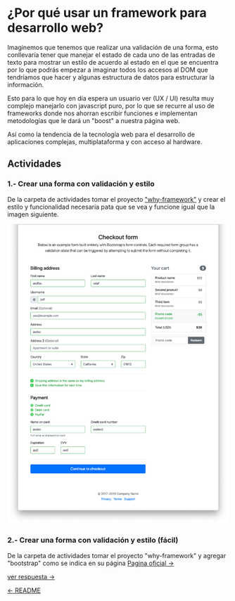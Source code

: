 # ¿Por qué usar un framework para desarrollo web?

Imaginemos que tenemos que realizar una validación de una forma, esto
conllevaría tener que manejar el estado de cada uno de las entradas de texto
para mostrar un estilo de acuerdo al estado en el que se encuentra por lo que
podrás empezar a imaginar todos los accesos al DOM que tendríamos que hacer y
algunas estructura de datos para estructurar la información.

Esto para lo que hoy en día espera un usuario ver (UX / UI) resulta muy complejo
manejarlo con javascript puro, por lo que se recurre al uso de frameworks donde
nos ahorran escribir funciones e implementan metodologías que le dará un "boost"
a nuestra página web.

Así como la tendencia de la tecnología web para el desarrollo de aplicaciones
complejas, multiplataforma y con acceso al hardware.

## Actividades

### 1.- Crear una forma con validación y estilo

De la carpeta de actividades tomar el proyecto ["why-framework"](./actividades/why-framework) y crear el estilo y funcionalidad necesaria pata que se vea y funcione igual que la imagen siguiente.

![Web Estilo Final](./imgs/final-web.png)

### 2.- Crear una forma con validación y estilo (fácil)

De la carpeta de actividades tomar el proyecto "why-framework" y agregar
"bootstrap" como se indica en su página
[Pagina oficial ->](https://getbootstrap.com/docs/4.0/getting-started/introduction/)

[ver respuesta ->](./answers/why-framework)

[<- README](./README.md)
